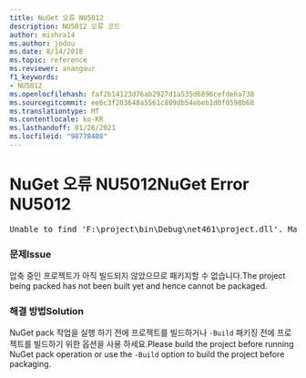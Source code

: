 ```yaml
---
title: NuGet 오류 NU5012
description: NU5012 오류 코드
author: mishra14
ms.author: jodou
ms.date: 8/14/2018
ms.topic: reference
ms.reviewer: anangaur
f1_keywords:
- NU5012
ms.openlocfilehash: faf2b14123d76ab2927d1a535d6896cefde6a738
ms.sourcegitcommit: ee6c3f203648a5561c809db54ebeb1d0f0598b68
ms.translationtype: MT
ms.contentlocale: ko-KR
ms.lasthandoff: 01/26/2021
ms.locfileid: "98778408"
---
```

# <a name="nuget-error-nu5012"></a><span data-ttu-id="b6e09-103">NuGet 오류 NU5012</span><span class="sxs-lookup"><span data-stu-id="b6e09-103">NuGet Error NU5012</span></span>
<pre>Unable to find 'F:\project\bin\Debug\net461\project.dll'. Make sure the project has been built.</pre>

### <a name="issue"></a><span data-ttu-id="b6e09-104">문제</span><span class="sxs-lookup"><span data-stu-id="b6e09-104">Issue</span></span>

<span data-ttu-id="b6e09-105">압축 중인 프로젝트가 아직 빌드되지 않았으므로 패키지할 수 없습니다.</span><span class="sxs-lookup"><span data-stu-id="b6e09-105">The project being packed has not been built yet and hence cannot be packaged.</span></span>


### <a name="solution"></a><span data-ttu-id="b6e09-106">해결 방법</span><span class="sxs-lookup"><span data-stu-id="b6e09-106">Solution</span></span>

<span data-ttu-id="b6e09-107">NuGet pack 작업을 실행 하기 전에 프로젝트를 빌드하거나 `-Build` 패키징 전에 프로젝트를 빌드하기 위한 옵션을 사용 하세요.</span><span class="sxs-lookup"><span data-stu-id="b6e09-107">Please build the project before running NuGet pack operation or use the `-Build` option to build the project before packaging.</span></span>

